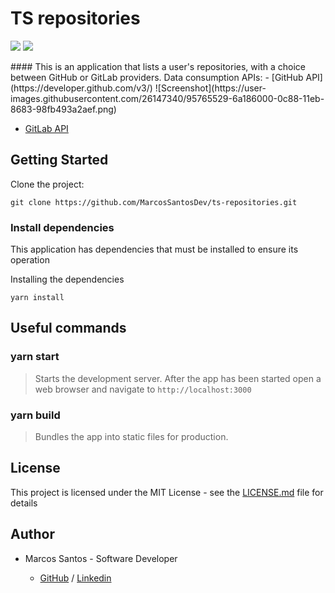 # TS repositories
<p>
<img src="https://img.shields.io/github/license/MarcosSantosDev/ts-repositories" />
<img src="https://img.shields.io/github/contributors/MarcosSantosDev/ts-repositories" />
</p>
#### This is an application that lists a user's repositories, with a choice between GitHub or GitLab providers.
Data consumption APIs:
- [GitHub API](https://developer.github.com/v3/)
![Screenshot](https://user-images.githubusercontent.com/26147340/95765529-6a186000-0c88-11eb-8683-98fb493a2aef.png)

- [GitLab API](https://docs.gitlab.com/ee/api/)

## Getting Started

Clone the project:

```
git clone https://github.com/MarcosSantosDev/ts-repositories.git
```

### Install dependencies

This application has dependencies that must be installed to ensure its operation

Installing the dependencies

```
yarn install
```

## Useful commands

### yarn start
> Starts the development server.
After the app has been started open a web browser and navigate to `http://localhost:3000`

### yarn build
> Bundles the app into static files for production.

## License

This project is licensed under the MIT License - see the [LICENSE.md](LICENSE.md) file for details

## Author

- Marcos Santos - Software Developer 

  - [GitHub](https://github.com/MarcosSantosDev) / [Linkedin](https://www.linkedin.com/in/marcossantosdev/)

